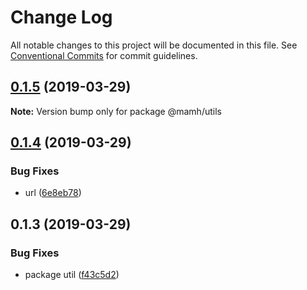 # Change Log

All notable changes to this project will be documented in this file.
See [Conventional Commits](https://conventionalcommits.org) for commit guidelines.

## [0.1.5](https://github.com/mhma-cookapps/test-example-monorepo-typescript-npm/tree/master/packages/utils/compare/@mamh/utils@0.1.4...@mamh/utils@0.1.5) (2019-03-29)

**Note:** Version bump only for package @mamh/utils





## [0.1.4](https://github.com/mhma-cookapps/test-example-monorepo-typescript-npm/tree/master/packages/utils/compare/@mamh/utils@0.1.3...@mamh/utils@0.1.4) (2019-03-29)


### Bug Fixes

* url ([6e8eb78](https://github.com/mhma-cookapps/test-example-monorepo-typescript-npm/tree/master/packages/utils/commit/6e8eb78))





## 0.1.3 (2019-03-29)


### Bug Fixes

* package util ([f43c5d2](https://github.com/cookpi/example-monorepo-typescript-npm/tree/master/packages/utils/commit/f43c5d2))
